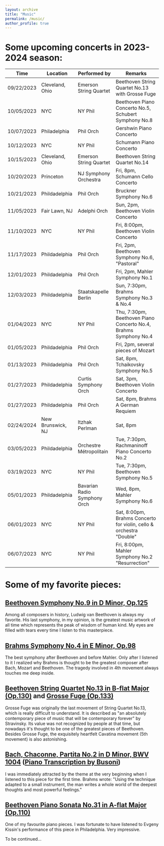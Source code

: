 ```yaml
---
layout: archive
title: "Music"
permalink: /music/
author_profile: true
---
```


# Some upcoming concerts in 2023-2024 season:

| Time | Location | Performed by | Remarks |
| ---- | ---- | ---- | ---- |
| 09/22/2023 | Cleveland, Ohio | Emerson String Quartet | Beethoven String Quartet No.13 with Grosse Fuge |
| 10/05/2023 | NYC | NY Phil | Beethoven Piano Concerto No.5, Schubert Symphony No.8 |
| 10/07/2023 | Philadelphia | Phil Orch | Gershwin Piano Concerto |
| 10/12/2023 | NYC | NY Phil | Schumann Piano Concerto |
| 10/15/2023 | Cleveland, Ohio | Emerson String Quartet | Beethoven String Quartet No.14 |
| 10/20/2023 | Princeton | NJ Symphony Orchestra | Fri, 8pm, Schumann Cello Concerto |
| 10/21/2023 | Phildadelphia | Phil Orch | Bruckner Symphony No.6 |
| 11/05/2023 | Fair Lawn, NJ | Adelphi Orch | Sun, 2pm, Beethoven Violin Concerto |
| 11/10/2023 | NYC | NY Phil | Fri, 8:00pm, Beethoven Violin Concerto |
| 11/17/2023 | Phildadelphia | Phil Orch | Fri, 2pm, Beethoven Symphony No.6, "Pastoral" |
| 12/01/2023 | Phildadelphia | Phil Orch | Fri, 2pm, Mahler Symphony No.1 |
| 12/03/2023 | Phildadelphia | Staatskapelle Berlin | Sun, 7:30pm, Brahms Symphony No.3 & No.4 |
| 01/04/2023 | NYC | NY Phil | Thu, 7:30pm, Beethoven Piano Concerto No.4, Brahms Symphony No.4 |
| 01/05/2023 | Phildadelphia | Phil Orch | Fri, 2pm, several pieces of Mozart |
| 01/13/2023 | Phildadelphia | Phil Orch | Sat, 8pm, Tchaikovsky Symphony No.5 |
| 01/27/2023 | Phildadelphia | Curtis Symphony Orch | Sat, 3pm, Beethoven Violin Concerto |
| 01/27/2023 | Phildadelphia | Phil Orch | Sat, 8pm, Brahms A German Requiem |
| 02/24/2024 | New Brunswick, NJ | Itzhak Perlman | Sat, 8pm |
| 03/05/2023 | Phildadelphia | Orchestre Métropolitain | Tue, 7:30pm, Rachmaninoff Piano Concerto No.2 |
| 03/19/2023 | NYC | NY Phil | Tue, 7:30pm, Beethoven Symphony No.5 |
| 05/01/2023 | Phildadelphia | Bavarian Radio Symphony Orch | Wed, 8pm, Mahler Symphony No.6 |
| 06/01/2023 | NYC | NY Phil | Sat, 8:00pm, Brahms Concerto for violin, cello & orchestra "Double" |
| 06/07/2023 | NYC | NY Phil | Fri, 8:00pm, Mahler Symphony No.2 "Resurrection" |



# Some of my favorite pieces:

## [Beethoven Symphony No.9 in D Minor, Op.125](https://www.youtube.com/watch?v=O3MVY6UiMag)

Among all composers in history, Ludwig van Beethoven is always my favorite. His last symphony, in my opinion, is the greatest music artwork of all time which represents the peak of wisdom of human kind. My eyes are filled with tears every time I listen to this masterpiece.

## [Brahms Symphony No.4 in E Minor, Op.98](https://www.youtube.com/watch?v=0KBAy7M2w74)

The best symphony after Beethoven and before Mahler. Only after I listened to it I realized why Brahms is thought to be the greatest composer after Bach, Mozart and Beethoven. The tragedy involved in 4th movement always touches me deep inside.

## [Beethoven String Quartet No.13 in B-flat Major (Op.130)](https://www.youtube.com/watch?v=XIn3ictF9SA) and [Grosse Fuge (Op.133)](https://www.youtube.com/watch?v=13ygvpIg-S0)

Grosse Fuge was originally the last movement of String Quartet No.13, which is really difficult to understand. It is described as "an absolutely contemporary piece of music that will be contemporary forever" by Stravinsky. Its value was not recognized by people at that time, but nowadays it's thought to be one of the greatest pieces of Beethoven. Besides Grosse Fuge, the exquisitely heartfelt Cavatina movement (5th movement) is also astonishing. 

## [Bach, Chaconne, Partita No.2 in D Minor, BWV 1004](https://www.youtube.com/watch?v=vhOaS_Cy8_8) ([Piano Transcription by Busoni](https://www.youtube.com/watch?v=KHYW76fuNKU))

I was immediately attracted by the theme at the very beginning when I listened to this piece for the first time. Brahms wrote: "Using the technique adapted to a small instrument, the man writes a whole world of the deepest thoughts and most powerful feelings." 

## [Beethoven Piano Sonata No.31 in A-flat Major (Op.110)](https://www.youtube.com/watch?v=DbnM-1MQSGw&list=RDDbnM-1MQSGw&start_radio=1)

One of my favourite piano pieces. I was fortunate to have listened to Evgeny Kissin's performance of this piece in Philadelphia. Very impressive.

To be continued...
